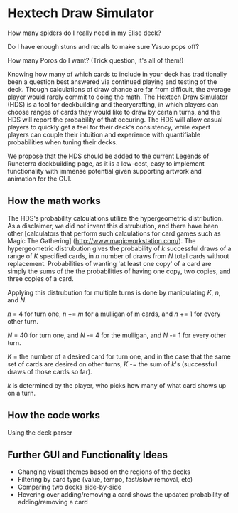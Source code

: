 # Hextech Draw Simulator

How many spiders do I really need in my Elise deck? 

Do I have enough stuns and recalls to make sure Yasuo pops off?

How many Poros do I want? (Trick question, it's all of them!)


Knowing how many of which cards to include in your deck has traditionally been a question best answered via continued playing and testing of the deck. Though calculations of draw chance are far from difficult, the average player would rarely commit to doing the math. 
The Hextech Draw Simulator (HDS) is a tool for deckbuilding and theorycrafting, in which players can choose ranges of cards they would like to draw by certain turns, and the HDS will report the probability of that occuring. The HDS will allow casual players to quickly get a feel for their deck's consistency, while expert players can couple their intuition and experience with quantifiable probabilities when tuning their decks.


We propose that the HDS should be added to the current Legends of Runeterra deckbuilding page, as it is a low-cost, easy to implement functionality with immense potential given supporting artwork and animation for the GUI.

## How the math works

The HDS's probability calculations utilize the hypergeometric distribution. As a disclaimer, we did not invent this distrubution, and there have been other [calculators that perform such calculations for card games such as Magic The Gathering] (http://www.magicworkstation.com/). The hypergeometric distrubution gives the probability of *k* successful draws of a range of *K* specified cards, in *n* number of draws from *N* total cards without replacement. Probabilities of wanting 'at least one copy' of a card are simply the sums of the the probabilities of having one copy, two copies, and three copies of a card.

Applying this distrubution for multiple turns is done by manipulating *K*, *n*, and *N*. 

*n* = 4 for turn one, *n* += *m* for a mulligan of m cards, and *n* += 1 for every other turn.

*N* = 40 for turn one, and *N* -= 4 for the mulligan, and *N* -= 1 for every other turn.

*K* = the number of a desired card for turn one, and in the case that the same set of cards are desired on other turns, *K* -= the sum of *k*'s (successfull draws of those cards so far).

*k* is determined by the player, who picks how many of what card shows up on a turn. 

## How the code works

Using the deck parser


## Further GUI and Functionality Ideas
* Changing visual themes based on the regions of the decks 
* Filtering by card type (value, tempo, fast/slow removal, etc)
* Comparing two decks side-by-side
* Hovering over adding/removing a card shows the updated probability of adding/removing a card
